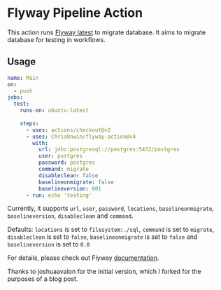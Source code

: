 # Flyway Pipeline Action

This action runs [Flyway latest][flyway] to migrate database. It aims to migrate database for testing in workflows.

## Usage

```yaml
name: Main
on:
  - push
jobs:
  test:
    runs-on: ubuntu-latest
    
    steps:
      - uses: actions/checkout@v2
      - uses: ChrisUnwin/flyway-action@v4
        with:
          url: jdbc:postgresql://postgres:5432/postgres
          user: postgres
          password: postgres
          command: migrate
          disableclean: false
          baselineonmigrate: false
          baselineversion: 001
      - run: echo 'testing'
```

Currently, it supports `url`, `user`, `password`, `locations`, `baselineonmigrate`, `baselineversion`, `disableclean` and `command`. 

Defaults: `locations` is set to `filesystem:./sql`, `command` is set to `migrate`, `disableclean` is set to `false`, `baselineonmigrate` is set to `false` and `baselineversion` is set to `0.0`

For details, please check out Flyway [documentation].

[flyway]: https://flywaydb.org/
[documentation]: https://flywaydb.org/documentation/configuration/parameters/

Thanks to joshuaavalon for the initial version, which I forked for the purposes of a blog post.
